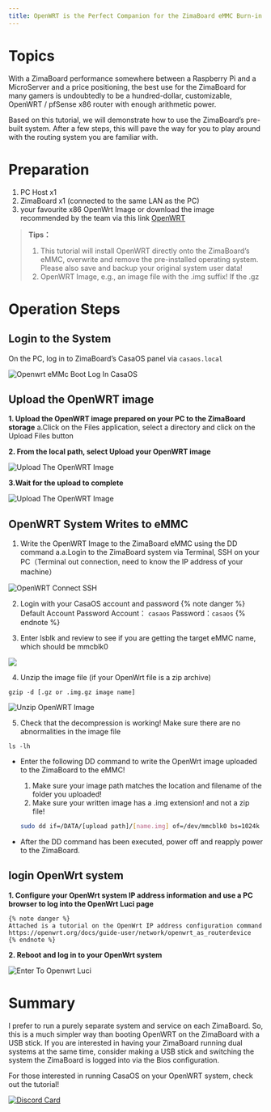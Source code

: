 ```yaml
---
title: OpenWRT is the Perfect Companion for the ZimaBoard eMMC Burn-in Version
---
```


# Topics

With a ZimaBoard performance somewhere between a Raspberry Pi and a MicroServer and a price positioning, the best use for the ZimaBoard for many gamers is undoubtedly to be a hundred-dollar, customizable, OpenWRT / pfSense x86 router with enough arithmetic power.

Based on this tutorial, we will demonstrate how to use the ZimaBoard’s pre-built system. After a few steps, this will pave the way for you to play around with the routing system you are familiar with.

# Preparation

1. PC Host x1
2. ZimaBoard x1 (connected to the same LAN as the PC)
3. your favourite x86 OpenWrt Image or download the image recommended by the team via this link
[OpenWRT](https://drive.google.com/file/d/139V750OGWw2XEOc_MyOt1ebLXuCBypLU/view?usp=drive_link)

> **Tips：**
>1. This tutorial will install OpenWRT directly onto the ZimaBoard’s eMMC, overwrite and remove the pre-installed operating system. Please also save and backup your original system user data!
>2. OpenWRT Image, e.g., an image file with the .img suffix! If the .gz


# Operation Steps

## Login to the System

On the PC, log in to ZimaBoard’s CasaOS panel via ```casaos.local```

![Openwrt eMMc Boot Log In CasaOS](/images/Openwrt-emmc-boot/openwrt-emmc-boot-log-in-casaos.png)


## Upload the OpenWRT image
**1. Upload the OpenWRT image prepared on your PC to the ZimaBoard storage**
  a.Click on the Files application, select a directory and click on the Upload Files button

**2. From the local path, select Upload your OpenWRT image**

![Upload The OpenWRT Image](/images/Openwrt-emmc-boot/openwrt-emmc-boot-upload-the-openwrt-image.png)

**3.Wait for the upload to complete**

![Upload The OpenWRT Image](/images/Openwrt-emmc-boot/openwrt-emmc-boot-upload-the-openwrt-image2.png)

## OpenWRT System Writes to eMMC
1. Write the OpenWRT Image to the ZimaBoard eMMC using the DD command
    a.a.Login to the ZimaBoard system via Terminal, SSH on your PC（Terminal out connection, need to know the IP address of your machine）

![OpenWRT Connect SSH](/images/Openwrt-emmc-boot/openwrt-emmc-boot-connect-ssh.png)

2. Login with your CasaOS account and password
{% note danger %}
Default Account Password
   Account： `casaos`
   Password：`casaos`
{% endnote %}

3. Enter lsblk and review to see if you are getting the target eMMC name, which should be mmcblk0

![](/images/Openwrt-emmc-boot/openwrt-emmc-boot-find-emmc-name.png)

4. Unzip the image file (if your OpenWrt file is a zip archive)
```
gzip -d [.gz or .img.gz image name]
```
![Unzip OpenWRT Image](/images/Openwrt-emmc-boot/openwrt-emmc-boot-unzip-image-file.png)

5. Check that the decompression is working! Make sure there are no abnormalities in the image file

  ```
  ls -lh
  ```
- Enter the following DD command to write the OpenWrt image uploaded to the ZimaBoard to the eMMC!

  1. Make sure your image path matches the location and filename of the folder you uploaded!
  2. Make sure your written image has a .img extension! and not a zip file!

    ```bash
    sudo dd if=/DATA/[upload path]/[name.img] of=/dev/mmcblk0 bs=1024k status=progress
    ```
- After the DD command has been executed, power off and reapply power to the ZimaBoard.

## login OpenWrt system
**1. Configure your OpenWrt system IP address information and use a PC browser to log into the OpenWrt Luci page**

    {% note danger %}
    Attached is a tutorial on the OpenWrt IP address configuration command
    https://openwrt.org/docs/guide-user/network/openwrt_as_routerdevice
    {% endnote %}

**2. Reboot and log in to your OpenWrt system**
   
![Enter To Openwrt Luci](/images/Openwrt-emmc-boot/openwrt-emmc-boot-enter-to-openwrt-luci.png)

# Summary
I prefer to run a purely separate system and service on each ZimaBoard. So, this is a much simpler way than booting OpenWRT on the ZimaBoard with a USB stick. If you are interested in having your ZimaBoard running dual systems at the same time, consider making a USB stick and switching the system the ZimaBoard is logged into via the Bios configuration.

For those interested in running CasaOS on your OpenWRT system, check out the tutorial!

[![Discord Card](https://discordapp.com/api/guilds/884667213326463016/widget.png?style=banner2)](https://discord.gg/knqAbbBbeX)